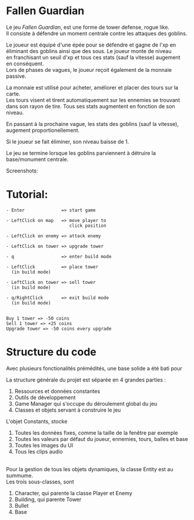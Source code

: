 # Fallen Guardian
Le jeu *Fallen Guardian*, est une forme de tower defense, rogue like. <br>
Il consiste à défendre un moment centrale contre les attaques des goblins.

Le joueur est équipé d'une épée pour se défendre et gagne de l'xp en <br>
éliminant des goblins ainsi que des sous. Le joueur monte de niveau <br>
en franchisant un seuil d'xp et tous ces stats (sauf la vitesse) augement <br> 
en conséquent. <br>
Lors de phases de vagues, le joueur reçoit également de la monnaie <br>
passive.

La monnaie est utilisé pour acheter, améliorer et placer des tours sur la carte. <br>
Les tours visent et tirent automatiquement sur les ennemies se trouvant <br>
dans son rayon de tire. Tous ses stats augmentent en fonction de son niveau.

En passant à la prochaine vague, les stats des goblins (sauf la vitesse), <br>
augement proportionellement.

Si le joueur se fait éliminer, son niveau baisse de 1.

Le jeu se termine lorsque les goblins parviennent à détruire la base/monument centrale.

Screenshots:

# Tutorial:

    - Enter              => start game

    - LeftClick on map   => move player to
                            click position

    - LeftClick on enemy => attack enemy    

    - LeftClick on tower => upgrade tower

    - q                  => enter build mode    

    - LeftClick          => place tower
      (in build mode)

    - LeftClick on tower => sell tower
      (in build mode)

    - q/RightClick       => exit build mode
      (in build mode)
    

    Buy 1 tower => -50 coins
    Sell 1 tower => +25 coins
    Upgrade tower => -50 coins every upgrade


# Structure du code
Avec plusieurs fonctionalités prémédités, une base solide a été bati pour <br>

La structure générale du projet est séparée en 4 grandes parties : <br>
1) Ressources et données constantes
2) Outils de développement 
3) Game Manager qui s'occupe du déroulement global du jeu
4) Classes et objets servant à construire le jeu

L'objet Constants, stocke 
1) Toutes les données fixes, comme la taille de la fenêtre par exemple
2) Toutes les valeurs par défaut du joueur, ennemies, tours, balles et base
3) Toutes les images du UI
4) Tous les clips audio
<br><br>

Pour la gestion de tous les objets dynamiques, la classe Entity est au summume.<br>
Les trois sous-classes, sont 
1) Character, qui parente la classe Player et Enemy
2) Building, qui parente Tower
3) Bullet
4) Base
